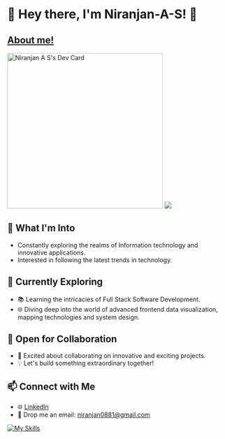 # 👋 Hey there, I'm Niranjan-A-S! 🚀 
## [About me!](https://niranjan-dev.vercel.app/)

<a href="https://app.daily.dev/niranjan2602"><img src="https://api.daily.dev/devcards/v2/OuQJEBxKLXuZVNhFg0Hzg.png?type=default&r=nkc" width="356" alt="Niranjan A S's Dev Card"/></a>
[![](https://visitcount.itsvg.in/api?id=Niranjan-A-S&label=Profile%20Views&icon=5&pretty=false)](https://visitcount.itsvg.in)
## 👀 What I'm Into
- Constantly exploring the realms of Information technology and innovative applications.
- Interested in following the latest trends in technology.

## 🌱 Currently Exploring
- 📚 Learning the intricacies of Full Stack Software Development.
- 🌐 Diving deep into the world of advanced frontend data visualization, mapping technologies and system design.

## 💼 Open for Collaboration
- 🤝 Excited about collaborating on innovative and exciting projects.
- 💡 Let's build something extraordinary together!

## 📫 Connect with Me
- 🌐 [LinkedIn](https://www.linkedin.com/in/niranjan-as/)
- 📧 Drop me an email: niranjan0881@gmail.com

[![My Skills](https://skillicons.dev/icons?i=js,ts,next,nuxt,nodejs,express,react,vue,docker,kubernetes,html,css,mongodb,postgres,prisma,webpack,vite,tailwind,styledcomponents,redux,firebase,git,vscode,postman&perline=8)](https://skillicons.dev)

